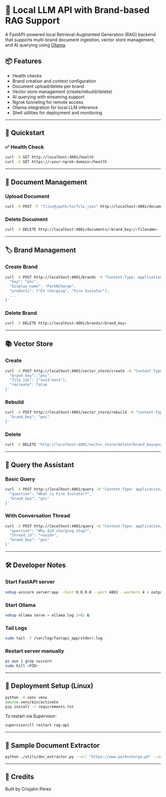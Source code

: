 # 🧠 Local LLM API with Brand-based RAG Support

A FastAPI-powered local Retrieval-Augmented Generation (RAG) backend that supports multi-brand document ingestion, vector store management, and AI querying using [Ollama](https://ollama.com/).

## 📦 Features

- Health checks
- Brand creation and context configuration
- Document upload/delete per brand
- Vector store management (create/rebuild/delete)
- AI querying with streaming support
- Ngrok tunneling for remote access
- Ollama integration for local LLM inference
- Shell utilities for deployment and monitoring

---

## 🚀 Quickstart

### ✅ Health Check

```bash
curl -X GET http://localhost:4001/health
curl -X GET https://<your-ngrok-domain>/health
```

---

## 🧾 Document Management

### Upload Document

```bash
curl -X POST -F "file=@/path/to/file.json" http://localhost:4001/documents/upload/<brand_key>
```

### Delete Document

```bash
curl -X DELETE http://localhost:4001/documents/<brand_key>/<filename>
```

---

## 🏷️ Brand Management

### Create Brand

```bash
curl -X POST http://localhost:4001/brands -H "Content-Type: application/json" -d '{
  "key": "pnc",
  "display_name": "ParkNCharge",
  "products": ["EV charging", "Fire Isolator"],
  ...
}'
```

### Delete Brand

```bash
curl -X DELETE http://localhost:4001/brands/<brand_key>
```

---

## 📚 Vector Store

### Create

```bash
curl -X POST http://localhost:4001/vector_store/create -H "Content-Type: application/json" -d '{
  "brand_key": "pnc",
  "file_ids": ["uuid-here"],
  "recreate": false
}'
```

### Rebuild

```bash
curl -X POST http://localhost:4001/vector_store/rebuild -H "Content-Type: application/json" -d '{
  "brand_key": "pnc"
}'
```

### Delete

```bash
curl -X DELETE "http://localhost:4001/vector_store/delete?brand_key=pnc"
```

---

## 💬 Query the Assistant

### Basic Query

```bash
curl -X POST http://localhost:4001/query -H "Content-Type: application/json" -d '{
  "question": "What is Fire Isolator?",
  "brand_key": "pnc"
}'
```

### With Conversation Thread

```bash
curl -X POST http://localhost:4001/query -H "Content-Type: application/json" -d '{
  "question": "Why did charging stop?",
  "thread_id": "<uuid>",
  "brand_key": "pnc"
}'
```

---

## 🛠️ Developer Notes

### Start FastAPI server

```bash
nohup uvicorn server:app --host 0.0.0.0 --port 4001 --workers 4 > output.log 2>&1 &
```

### Start Ollama

```bash
nohup ollama serve > ollama.log 2>&1 &
```

### Tail Logs

```bash
sudo tail -f /var/log/fastapi_app/stderr.log
```

### Restart server manually

```bash
ps aux | grep uvicorn
sudo kill <PID>
```

---

## 🧰 Deployment Setup (Linux)

```bash
python -m venv venv
source venv/bin/activate
pip install -r requirements.txt
```

To restart via Supervisor:

```bash
supervisorctl restart rag-api
```

---

## 📄 Sample Document Extractor

```bash
python ./utils/doc_extractor.py --url "https://www.parkncharge.ph" --output ./sample_docs/doc11.json
```

---

## 📎 Credits

Built by Crisjahn Perez
